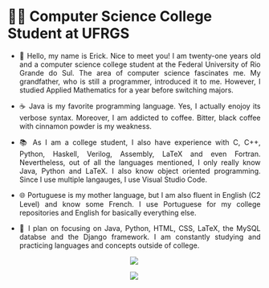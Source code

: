 # :man_student: Computer Science College Student at UFRGS

- <p align="justify"> 💬 Hello, my name is Erick. Nice to meet you! I am twenty-one years old and a computer science college student at the Federal University of Rio Grande do Sul. The area of computer science fascinates me. My grandfather, who is still a programmer, introduced it to me. However, I studied Applied Mathematics for a year before switching majors. </p>
- <p align="justify"> ☕ Java is my favorite programming language. Yes, I actually enojoy its verbose syntax. Moreover, I am addicted to coffee. Bitter, black coffee with cinnamon powder is my weakness. </p>
- <p align="justify"> 📚 As I am a college student, I also have experience with C, C++, Python, Haskell, Verilog, Assembly, LaTeX and even Fortran. Nevertheless, out of all the languages mentioned, I only really know Java, Python and LaTeX. I also know object oriented programming. Since I use multiple langauges, I use Visual Studio Code. </p>
- <p align="justify"> 🌐 Portuguese is my mother language, but I am also fluent in English (C2 Level) and know some French. I use Portuguese for my college repositories and English for basically everything else. </p>
- <p align="justify"> 🌠 I plan on focusing on Java, Python, HTML, CSS, LaTeX, the MySQL databse and the Django framework. I am constantly studying and practicing languages and concepts outside of college. </p>

<p align="center">
  <a href="https://skillicons.dev">
    <img src="https://skillicons.dev/icons?i=vscode,java,python" />
  </a>
</p>

<p align="center">
    <img src="https://github-readme-stats.vercel.app/api/top-langs/?username=Erick-0LK&theme=vision-friendly-dark" />
</p>
